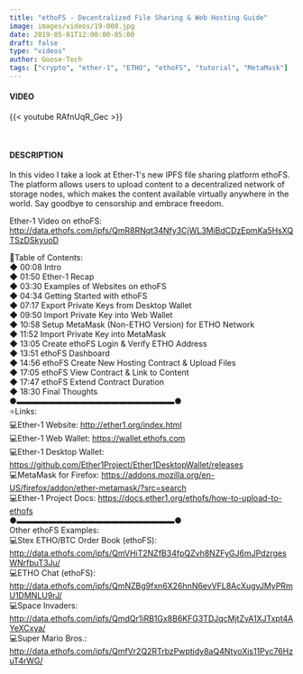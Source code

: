 ```yaml
---
title: "ethoFS - Decentralized File Sharing & Web Hosting Guide"
image: images/videos/19-008.jpg
date: 2019-05-01T12:00:00-05:00
draft: false
type: "videos"
author: Goose-Tech
tags: ["crypto", "ether-1", "ETHO", "ethoFS", "tutorial", "MetaMask"]
---
```


#### VIDEO

{{< youtube RAfnUqR_Gec >}}

&nbsp;

#### DESCRIPTION

In this video I take a look at Ether-1's new IPFS file sharing platform ethoFS. The platform allows users to upload content to a decentralized network of storage nodes, which makes the content available virtually anywhere in the world. Say goodbye to censorship and embrace freedom.

Ether-1 Video on ethoFS: http://data.ethofs.com/ipfs/QmR8RNqt34Nfy3CjWL3MiBdCDzEpmKa5HsXQTSzDSkyuoD

📘Table of Contents:  
◆ 00:08 Intro  
◆ 01:50 Ether-1 Recap  
◆ 03:30 Examples of Websites on ethoFS  
◆ 04:34 Getting Started with ethoFS  
◆ 07:17 Export Private Keys from Desktop Wallet  
◆ 09:50 Import Private Key into Web Wallet  
◆ 10:58 Setup MetaMask (Non-ETHO Version) for ETHO Network  
◆ 11:52 Import Private Key into MetaMask  
◆ 13:05 Create ethoFS Login & Verify ETHO Address  
◆ 13:51 ethoFS Dashboard  
◆ 14:56 ethoFS Create New Hosting Contract & Upload Files  
◆ 17:05 ethoFS View Contract & Link to Content  
◆ 17:47 ethoFS Extend Contract Duration  
◆ 18:30 Final Thoughts  
●▬▬▬▬▬▬▬▬▬▬▬▬▬▬▬▬▬▬▬▬●  
⭐Links:  
💻Ether-1 Website: http://ether1.org/index.html  
💻Ether-1 Web Wallet: https://wallet.ethofs.com  
💻Ether-1 Desktop Wallet: https://github.com/Ether1Project/Ether1DesktopWallet/releases  
💻MetaMask for Firefox: https://addons.mozilla.org/en-US/firefox/addon/ether-metamask/?src=search  
💻Ether-1 Project Docs: https://docs.ether1.org/ethofs/how-to-upload-to-ethofs  
●▬▬▬▬▬▬▬▬▬▬▬▬▬▬▬▬▬▬▬▬●  
Other ethoFS Examples:  
💻Stex ETHO/BTC Order Book (ethoFS): http://data.ethofs.com/ipfs/QmVHiT2NZfB34fpQZvh8NZFyGJ6mJPdzrgesWNrfbuT3Ju/  
💻ETHO Chat (ethoFS): http://data.ethofs.com/ipfs/QmNZBg9fxn6X26hnN6evVFL8AcXugvJMyPRmU1DMNLU9rJ/  
💻Space Invaders: http://data.ethofs.com/ipfs/QmdQr1iRB1Gx8B6KFG3TDJqcMjtZvA1XJTxpt4AYeXCxya/  
💻Super Mario Bros.: http://data.ethofs.com/ipfs/QmfVr2Q2RTrbzPwptidy8aQ4NtyoXis11Pyc76HzuT4rWG/  